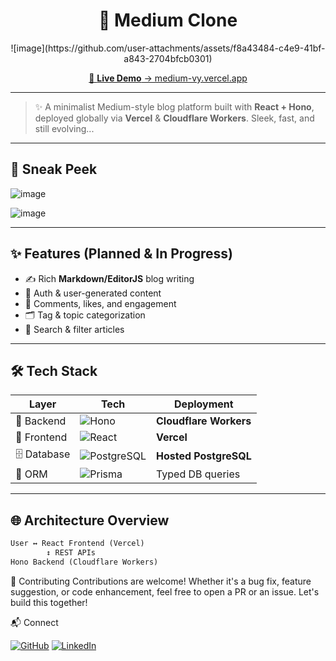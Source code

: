 <h1 align="center">
  📰 Medium Clone
</h1>

<p align="center">
  ![image](https://github.com/user-attachments/assets/f8a43484-c4e9-41bf-a843-2704bfcb0301)
</p>

<p align="center">
  <a href="https://medium-vy.vercel.app" target="_blank">
    🚀 <strong>Live Demo</strong> → medium-vy.vercel.app
  </a>
</p>

---

> ✨ A minimalist Medium-style blog platform built with **React + Hono**, deployed globally via **Vercel** & **Cloudflare Workers**. Sleek, fast, and still evolving...

---

## 📸 Sneak Peek

<p align="center">
  
  ![image](https://github.com/user-attachments/assets/067eb42a-a3de-4748-968f-374eafc011a4)


  ![image](https://github.com/user-attachments/assets/94c9c334-f89c-430b-8506-216b316e40e6)


</p>

---

## ✨ Features (Planned & In Progress)

- ✍️ Rich **Markdown/EditorJS** blog writing
- 🔐 Auth & user-generated content
- 💬 Comments, likes, and engagement
- 🗂️ Tag & topic categorization
- 🔎 Search & filter articles

---

## 🛠️ Tech Stack

| Layer        | Tech                                                                 | Deployment                  |
|--------------|----------------------------------------------------------------------|-----------------------------|
| 🧠 Backend    | ![Hono](https://img.shields.io/badge/Hono-Backend-blueviolet?logo=cloudflare&logoColor=white) | **Cloudflare Workers**      |
| 🎨 Frontend   | ![React](https://img.shields.io/badge/React-Frontend-61DAFB?logo=react&logoColor=black)       | **Vercel**                  |
| 🗄️ Database   | ![PostgreSQL](https://img.shields.io/badge/PostgreSQL-DB-336791?logo=postgresql&logoColor=white) | **Hosted PostgreSQL**       |
| 🎯 ORM        | ![Prisma](https://img.shields.io/badge/Prisma-ORM-2D3748?logo=prisma&logoColor=white)        | Typed DB queries            |

---

## 🌐 Architecture Overview

```txt
User ↔️ React Frontend (Vercel)
        ↕️ REST APIs
Hono Backend (Cloudflare Workers)


```

🙌 Contributing
Contributions are welcome! Whether it's a bug fix, feature suggestion, or code enhancement, feel free to open a PR or an issue. Let's build this together!

📬 Connect
<p align="left"> <a href="https://github.com/vipinYadav-dev" target="_blank"><img alt="GitHub" src="https://img.shields.io/badge/GitHub-@vipinYadav--dev-181717?style=flat&logo=github&logoColor=white" /></a> <a href="https://www.linkedin.com/in/vipinyadav/" target="_blank"><img alt="LinkedIn" src="https://img.shields.io/badge/LinkedIn-Vipin%20Yadav-blue?style=flat&logo=linkedin" /></a> </p>

